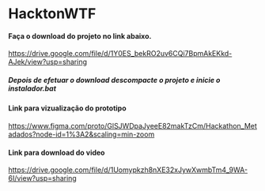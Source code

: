 # HacktonWTF

#### Faça o download do projeto no link abaixo.
https://drive.google.com/file/d/1Y0ES_bekRO2uv6CQi7BpmAkEKkd-AJek/view?usp=sharing

##### Depois de efetuar o download descompacte o projeto e inicie o instalador.bat


#### Link para vizualização do prototipo
https://www.figma.com/proto/GlSJWDpaJyeeE82makTzCm/Hackathon_Metadados?node-id=1%3A2&scaling=min-zoom

#### Link para download do video
https://drive.google.com/file/d/1Uomypkzh8nXE32xJywXwmbTm4_9WA-6I/view?usp=sharing